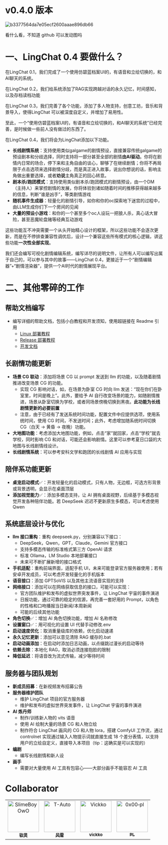 # v0.4.0 版本

![b3377564da7e05ecf2600aaae896db66](https://github.com/user-attachments/assets/25dac3ec-7cf7-4675-819c-a055e4b3b928)

看什么看，不知道 github 可以发动图吗

# 一、LingChat 0.4 要做什么？

在LingChat 0.1，我们完成了一个使用仿碧蓝档案UI的，有语音和立绘切换的，和AI聊天的系统。

在LingChat 0.2，我们给系统添加了RAG实现跨越对话的永久记忆，时间感知，以及存档读档功能

在LingChat 0.3，我们完善了各个功能，添加了多人物支持，创意工坊，音乐和背景导入，使得LingChat 可以被深度自定义，并增加了易用性。

至此，一个“使用仿碧蓝档案UI的，有语音和立绘切换的，和AI聊天的系统”已经完善，是时候做一些前人没有做过的东西了。



在LingChat 0.4，我们将会为LingChat添加以下功能。

- **长线剧情系统**：支持使用类似galgame的剧情预设，直接兼容传统galgame的预设剧本和分歧选择，同时支持将一部分甚至全部的剧情**由AI驱动**。你将在剧情内日常的场合，停下来和主角自由的谈心，聊够了在继续剧情；你将不再局限于点击选项来选择剧情分歧，而是真正进入故事，说出你想说的话，影响主角做出重要选择，或者**劝说**主角真正的回心转意。
- **剧本杀/跑团模式**：支持使用类似剧本杀/跑团模式的剧情预设，由一个DM（主持人）来掌控剧情的发展，你将体验到诸如随着时间的推移获得越来越多的信息，判断“谁是凶手”，等类剧情游戏
- **随机事件生成器**：轻量化的剧情引导，如你和你的oc探索地下迷宫的过程中，由LLM生成你们下一个房间的见闻
- **大量的预设小游戏**：和你的一个甚至多个oc人设玩一把狼人杀，真心话大冒险，甚至恶魔轮盘赌等经典互动游戏

这些功能互不冲突需要一个从头开始精心设计的框架，所以这些功能不会逐次更新，而是在不停排查兼容性调优后，设计一个兼容这些所有模式的核心逻辑，讲这些功能**一次性全部实现**。

我们还会编写可视化剧情编辑系统，编写详尽的说明文件，让所有人可以编写出属于自己的，可以参与其中的故事——LingChat 0.4，更接近于一个“剧情编辑器”+“剧情渲染器”，提供一个AI时代的剧情展现平台。

# 二、其他零碎的工作

## 帮助文档编写

- 编写详细的帮助文档，包括小白教程和开发须知，使用超链接在 Readme 引用
  - [Linux 部署教程](others/document/Linux部署教程.md)
  - [Release 部署教程](others/document/Release部署教程.md)
  - [开发文档](others/document/开发文档.md)

## 长剧情功能更新

- **场景 CG 联动**：添加将场景 CG 以 prompt 发送到 llm 的功能，以及随着剧情推进改变场景 CG 的功能。
  - 实现 CG 影响对话，如，在场景为卧室 CG 时向 llm 发送：“现在你们在卧室里，时间是晚上”。此外，要给予 AI 自行改变场景的能力，如随剧情推进，场景从卧室切换为学校，或者同场景傍晚切换到黑夜。**此功能为长线剧情更新的必要前置**
  - 注意，由于已经有了发送系统时间功能，配置文件中应提供选项，使用系统时间，使用 CG 时间，不发送时间；此外，考虑增加随系统时间切换 CG（白天 → 黄昏 → 夜晚）功能。
- **大地图功能**：考虑添加大地图功能，例如，点击“家”就回家，点击“学校”就去学校，同时影响 CG 和对话，可能还会影响剧情。这里可以参考夏日口袋的大地图与长线剧情线设计。
- **长线剧情系统**：可以参考安科文学和跑团的长线剧情 AI 应用与实现

## 陪伴系功能更新

- **桌宠启动模式**✅：开发轻量化的启动模式，只有人物，无边框，可选方形背景或背景透明，会显示在桌面顶层
- **添加视觉能力**✅：添加多模态支持，让 AI 拥有桌面视野，后续基于多模态视觉开发各种陪伴功能。若 DeepSeek 迟迟不更新原生多模态，可以考虑使用 Qwen

## 系统底层设计与优化

- **llm 接口重构**：重构 deepseek.py，分别兼容以下接口：
  - DeepSeek，Qwen，GPT，Claude，Gemini 官方接口
  - 支持多模态传输的标准格式第三方 OpenAI 请求
  - 标准 Ollama，LM Studio 本地部署接口
  - 未来可不断扩展新增的接口格式
- **手机适配**：重构前端界面，适配手机 UI，未来可能登录官方服务器使用；若有安卓开发成员，可以考虑开发轻量化的手机版本
- **语音接口**：添加 GPTSoVIS 以及其他主流语音实现的支持
- **网络接口**：添加可以在网络获取信息的接口，可能可以实现：
  - 官方团队维护和发布的虚拟世界突发事件，让 LingChat 宇宙的事件演进
  - 日报功能，通过可靠的稳定的信源，再完善一套好用的 Prompt，以角色的性格和口吻播报当日新闻/本周新闻
  - 可能的后续其他功能
- **角色切换**✅：增加 AI 角色切换功能，增加 AI 名称修改
- **设置窗口**✅：用可视化的设置 UI 代替手动修改.env
- **启动速度优化**：取消重量级库的依赖，优化启动速递
- **永久记忆更新**：添加可以意见清除 RAG 缓存的.bat
- **启动动画添加**：在启动时添加日志动画，以点缀跳过漫长的启动等待
- **依赖去除**：本地化 RAG，取消必须连接抱脸的限制
- **降低延迟**：将语音改为流式传输，减少等待时间

## 服务器与团队规划

- **新成员招募**：在新视频发布招募公告
- **服务器维护团队**
  - 维护 LingChat 项目的官方服务器
  - 维护和发布的虚拟世界突发事件，让 LingChat 宇宙的事件演进
- **AI 炼丹师**
  - 制作/训练新人物的 vits 语音
  - 使用 AI 绘制大量的场景 CG 和人物立绘
  - 制作符合 LingChat 画风的 CG 和人物 lora，搭建 ComfyUI 工作流，通过 controlnet 实现通过输入人物提示词就直接生成 18 个差分表情，以支持用户的立绘自定义，直接导入本项目（tip：这确实是可以实现的）
- **编剧**
  - 编写长线剧情和新人设
- **画手**
  - 需要对大量使用 AI 工具有包容心——大部分画手不能容忍 AI 工具

# Collaborator

<!-- ALL-CONTRIBUTORS-LIST:START - Do not remove or modify this section --> <!-- prettier-ignore-start --> <!-- markdownlint-disable --> <table> <tbody> <tr> <td align="center" valign="top" width="25%"> <a href="https://github.com/SlimeBoyOwO"><img src="https://avatars.githubusercontent.com/SlimeBoyOwO?s=100" width="100px;" alt="SlimeBoyOwO"/><br /><sub><b>钦灵</b></sub></a><br /> </td> <td align="center" valign="top" width="25%"> <a href="https://github.com/T-Auto"><img src="https://avatars.githubusercontent.com/T-Auto?s=100" width="100px;" alt="T-Auto"/><br /><sub><b>风雪</b></sub></a><br /> </td> <td align="center" valign="top" width="25%"> <a href="https://github.com/Vickko"><img src="https://avatars.githubusercontent.com/Vickko?s=100" width="100px;" alt="Vickko"/><br /><sub><b>vickko</b></sub></a><br /> </td> <td align="center" valign="top" width="25%"> <a href="https://github.com/0x00-pl"><img src="https://avatars.githubusercontent.com/0x00-pl?s=100" width="100px;" alt="0x00‑pl"/><br /><sub><b>PL</b></sub></a><br /> </td> </tr> </tbody> </table>
